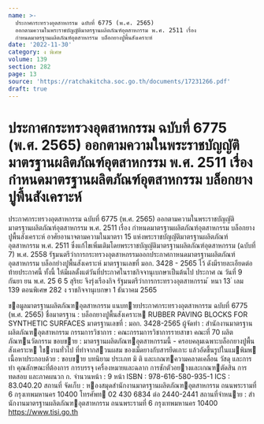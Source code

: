```yaml
---
name: >-
  ประกาศกระทรวงอุตสาหกรรม ฉบับที่ 6775 (พ.ศ. 2565)
  ออกตามความในพระราชบัญญัติมาตรฐานผลิตภัณฑ์อุตสาหกรรม พ.ศ. 2511 เรื่อง
  กำหนดมาตรฐานผลิตภัณฑ์อุตสาหกรรม บล็อกยางปูพื้นสังเคราะห์
date: '2022-11-30'
category: ง พิเศษ
volume: 139
section: 282
page: 13
source: 'https://ratchakitcha.soc.go.th/documents/17231266.pdf'
draft: true
---
```


# ประกาศกระทรวงอุตสาหกรรม ฉบับที่ 6775 (พ.ศ. 2565) ออกตามความในพระราชบัญญัติมาตรฐานผลิตภัณฑ์อุตสาหกรรม พ.ศ. 2511 เรื่อง กำหนดมาตรฐานผลิตภัณฑ์อุตสาหกรรม บล็อกยางปูพื้นสังเคราะห์

ประกาศกระทรวงอุตสาหกรรม ฉบับที่ 6775 (พ.ศ. 2565) ออกตามความในพระราชบัญญัติมาตรฐานผลิตภัณฑ์อุตสาหกรรม พ.ศ. 2511 เรื่อง กำหนดมาตรฐานผลิตภัณฑ์อุตสาหกรรม บล็อกยางปูพื้นสังเคราะห์ อาศัยอานาจตามความในมาตรา 15 แห่งพระราชบัญญัติมาตรฐานผลิตภัณฑ์อุตสาหกรรม พ.ศ. 2511 ซึ่งแก้ไขเพิ่มเติมโดยพระราชบัญญัติมาตรฐานผลิตภัณฑ์อุตสาหกรรม (ฉบับที่ 7) พ.ศ. 2558 รัฐมนตรีว่าการกระทรวงอุตสาหกรรมออกประกาศกาหนดมาตรฐานผลิตภัณฑ์อุตสาหกรรม บล็อกยำงปูพื้นสังเคราะห์ มาตรฐานเลขที่ มอก. 3428 - 2565 ไว้ ดังมีรายละเอียดต่อท้ายประกาศนี้ ทั้งนี้ ให้มีผลตั้งแต่วันที่ประกาศในราชกิจจานุเบกษาเป็นต้นไป ประกาศ ณ วันที่ 9 กันยา ยน พ.ศ. 25 6 5 สุริยะ จึงรุ่งเรืองกิจ รัฐมนตรีว่าการกระทรวงอุตสาหกรรม ้ หนา 13 ่ เลม 139 ตอนพิเศษ 282 ง ราชกิจจานุเบกษา 1 ธันวาคม 2565

ขอมูลมาตรฐานผลิตภัณฑอุตสาหกรรม แนบทายประกาศกระทรวงอุตสาหกรรม ฉบับที่ 6775 (พ.ศ. 2565) ชื่อมาตรฐาน : บล็อกยางปูพื้นสังเคราะห RUBBER PAVING BLOCKS FOR SYNTHETIC SURFACES มาตรฐานเลขที่ : มอก. 3428-2565 ผู้จัดทํา : สํานักงานมาตรฐานผลิตภัณฑอุตสาหกรรม กรรมการวิชาการ : คณะกรรมการวิชาการรายสาขา คณะที่ 70 ผลิตภัณฑนวัตกรรม ขอบขาย : มาตรฐานผลิตภัณฑอุตสาหกรรมนี้ - ครอบคลุมเฉพาะบล็อกยางปูพื้นสังเคราะห ใชงานทั่วไป ที่ทําจากสวนผสม ของเม็ดยางกับสารยึดเกาะ แล้วอัดขึ้นรูปในแมพิมพ เนื้อหาประกอบด้วย : ขอบขาย บทนิยาม ประเภท มิ ติ และเกณฑความคลาดเคลื่อน วัสดุ และการทํา คุณลักษณะที่ต้องการ การบรรจุ เครื่องหมายและฉลาก การชักตัวอยางและเกณฑตัดสิน การทดสอบ และภาคผนวก ก. จํานวนหน้า : 9 หน้า ISBN : 978-616-580-935-1 ICS : 83.040.20 สถานที่ จัดเก็บ : หองสมุดสํานักงานมาตรฐานผลิตภัณฑอุตสาหกรรม ถนนพระรามที่ 6 กรุงเทพมหานคร 10400 โทรศัพท 02 430 6834 ต่อ 2440-2441 สถานที่จําหนาย : สํานักงานมาตรฐานผลิตภัณฑอุตสาหกรรม ถนนพระรามที่ 6 กรุงเทพมหานคร 10400 https://www.tisi.go.th
